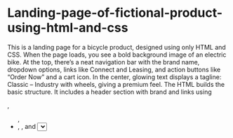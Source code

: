 # Landing-page-of-fictional-product-using-html-and-css
This is a landing page for a bicycle product, designed using only HTML and CSS.
When the page loads, you see a bold background image of an electric bike. At the top, there’s a neat navigation bar with the brand name, dropdown options, links like Connect and Leasing, and action buttons like “Order Now” and a cart icon. In the center, glowing text displays a tagline: Classic – Industry with wheels, giving a premium feel.
The HTML builds the basic structure. It includes a header section with brand and links using <div>, <ul>, <li>, <a>, and <select> elements. Below that, there’s a main section for the tagline using <p> and <h2>.
The CSS handles all the styling. It adds a background image, uses Flexbox for layout, and includes hover effects like color change and scaling. Gradient text effects and smooth transitions make the page look dynamic and modern.
here is the output :![Screenshot 2025-06-22 152928](https://github.com/user-attachments/assets/d75ac4d3-3863-4a18-a2bf-fe3a23fb2823)
![Screenshot 2025-06-22 152928](https://github.com/user-attachments/assets/37bd89a4-ec09-4f38-92cd-444b167688b5)


